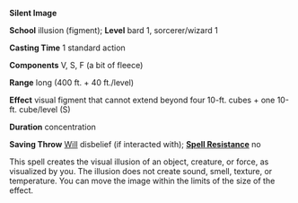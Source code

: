  **Silent Image**

**School** illusion (figment); **Level** bard 1, sorcerer/wizard 1

**Casting Time** 1 standard action

**Components** V, S, F (a bit of fleece)

**Range** long (400 ft. + 40 ft./level)

**Effect** visual figment that cannot extend beyond four 10-ft. cubes + one 10-ft. cube/level (S)

**Duration** concentration

**Saving Throw** [Will](../combat.md#_will) disbelief (if interacted with); **[Spell Resistance](../glossary.md#_spell-resistance)** no

This spell creates the visual illusion of an object, creature, or force, as visualized by you. The illusion does not create sound, smell, texture, or temperature. You can move the image within the limits of the size of the effect.

